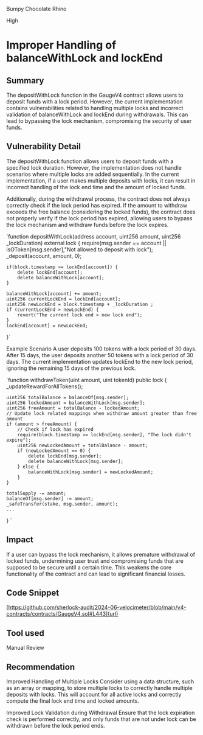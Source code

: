 Bumpy Chocolate Rhino

High

# Improper Handling of balanceWithLock and lockEnd

## Summary
The depositWithLock function in the GaugeV4 contract allows users to deposit funds with a lock period. However, the current implementation contains vulnerabilities related to handling multiple locks and incorrect validation of balanceWithLock and lockEnd during withdrawals. This can lead to bypassing the lock mechanism, compromising the security of user funds.
## Vulnerability Detail
The depositWithLock function allows users to deposit funds with a specified lock duration. However, the implementation does not handle scenarios where multiple locks are added sequentially. In the current implementation, if a user makes multiple deposits with locks, it can result in incorrect handling of the lock end time and the amount of locked funds.

Additionally, during the withdrawal process, the contract does not always correctly check if the lock period has expired. If the amount to withdraw exceeds the free balance (considering the locked funds), the contract does not properly verify if the lock period has expired, allowing users to bypass the lock mechanism and withdraw funds before the lock expires.

`function depositWithLock(address account, uint256 amount, uint256 _lockDuration) external lock {
    require(msg.sender == account || isOToken[msg.sender],"Not allowed to deposit with lock"); 
    _deposit(account, amount, 0);

    if(block.timestamp >= lockEnd[account]) {
        delete lockEnd[account];
        delete balanceWithLock[account];
    }

    balanceWithLock[account] += amount;
    uint256 currentLockEnd = lockEnd[account];
    uint256 newLockEnd = block.timestamp + _lockDuration ;
    if (currentLockEnd > newLockEnd) {
        revert("The current lock end > new lock end");
    } 
    lockEnd[account] = newLockEnd;
}`

Example Scenario
A user deposits 100 tokens with a lock period of 30 days.
After 15 days, the user deposits another 50 tokens with a lock period of 30 days.
The current implementation updates lockEnd to the new lock period, ignoring the remaining 15 days of the previous lock.

`function withdrawToken(uint amount, uint tokenId) public lock {
    _updateRewardForAllTokens();

    uint256 totalBalance = balanceOf[msg.sender];
    uint256 lockedAmount = balanceWithLock[msg.sender];
    uint256 freeAmount = totalBalance - lockedAmount;
    // Update lock related mappings when withdraw amount greater than free amount
    if (amount > freeAmount) {
        // Check if lock has expired
        require(block.timestamp >= lockEnd[msg.sender], "The lock didn't expire");
        uint256 newLockedAmount = totalBalance - amount;
        if (newLockedAmount == 0) {
            delete lockEnd[msg.sender];
            delete balanceWithLock[msg.sender];
        } else {
            balanceWithLock[msg.sender] = newLockedAmount;
        }
    }

    totalSupply -= amount;
    balanceOf[msg.sender] -= amount;
    _safeTransfer(stake, msg.sender, amount);
    ...
}
`

## Impact

If a user can bypass the lock mechanism, it allows premature withdrawal of locked funds, undermining user trust and compromising funds that are supposed to be secure until a certain time. This weakens the core functionality of the contract and can lead to significant financial losses.

## Code Snippet
[https://github.com/sherlock-audit/2024-06-velocimeter/blob/main/v4-contracts/contracts/GaugeV4.sol#L443](url)

## Tool used

Manual Review

## Recommendation

Improved Handling of Multiple Locks
Consider using a data structure, such as an array or mapping, to store multiple locks to correctly handle multiple deposits with locks. This will account for all active locks and correctly compute the final lock end time and locked amounts.

Improved Lock Validation during Withdrawal
Ensure that the lock expiration check is performed correctly, and only funds that are not under lock can be withdrawn before the lock period ends.
